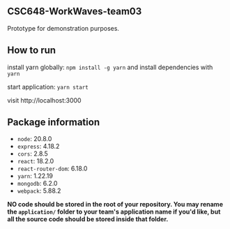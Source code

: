 ## CSC648-WorkWaves-team03

Prototype for demonstration purposes. 

## How to run

install yarn globally: `npm install -g yarn` and install dependencies with `yarn`

start application: `yarn start`

visit http://localhost:3000

## Package information

- `node`: 20.8.0
- `express`: 4.18.2
- `cors`: 2.8.5
- `react`: 18.2.0
- `react-router-dom`: 6.18.0
- `yarn`: 1.22.19
- `mongodb`: 6.2.0
- `webpack`: 5.88.2


**NO code should be stored in the root of your repository. You may rename the
`application/` folder to your team's application name if you'd like, but all the
source code should be stored inside that folder.**
